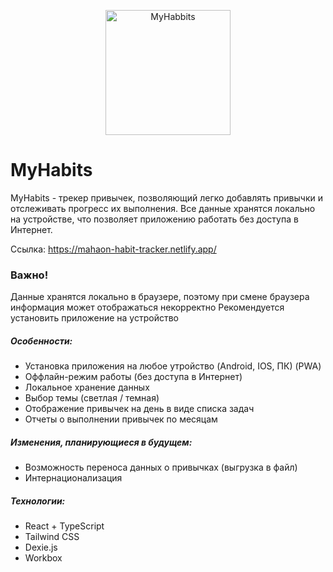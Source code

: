 <p align="center">
<img src="https://i.ibb.co/VMR0G9t/calendar-1.png" width=200 alt="MyHabbits" border="0">
</p>

# MyHabits

MyHabits - трекер привычек, позволяющий легко добавлять привычки и отслеживать прогресс их выполнения. 
Все данные хранятся локально на устройстве, что позволяет приложению работать без доступа в Интернет.

Ссылка: https://mahaon-habit-tracker.netlify.app/

### Важно! 
Данные хранятся локально в браузере, поэтому при смене браузера информация может отображаться некорректно
Рекомендуется установить приложение на устройство

##### Особенности:
- Установка приложения на любое утройство (Android, IOS, ПК) (PWA)
- Оффлайн-режим работы (без доступа в Интернет)
- Локальное хранение данных
- Выбор темы (светлая / темная)
- Отображение привычек на день в виде списка задач
- Отчеты о выполнении привычек по месяцам 


##### Изменения, планирующиеся в будущем:
- Возможность переноса данных о привычках (выгрузка в файл)
- Интернационализация

##### Технологии:
- React + TypeScript
- Tailwind CSS
- Dexie.js
- Workbox
